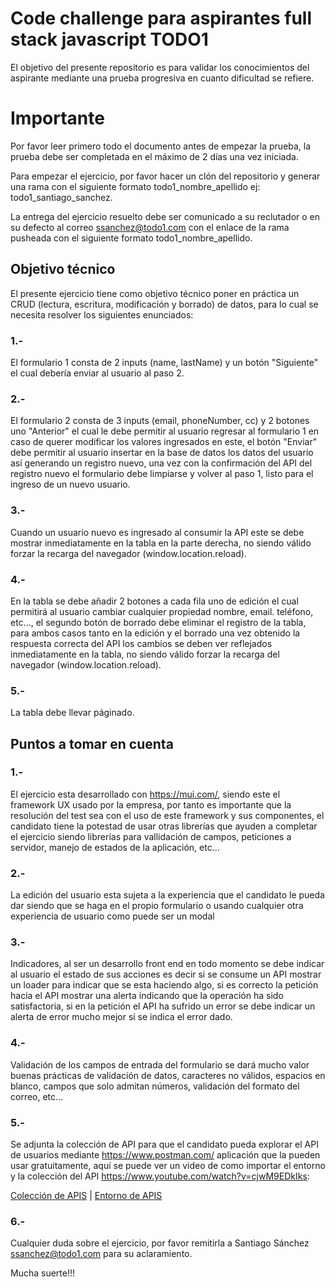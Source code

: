 # Code challenge para aspirantes full stack javascript TODO1

El objetivo del presente repositorio es para validar los conocimientos del aspirante mediante una prueba progresiva en cuanto dificultad se refiere.

# Importante
Por favor leer primero todo el documento antes de empezar la prueba, la prueba debe ser completada en el máximo de 2 días una vez iniciada.

Para empezar el ejercicio, por favor hacer un clón del repositorio y generar una rama con el siguiente formato todo1_nombre_apellido ej: todo1_santiago_sanchez.

La entrega del ejercicio resuelto debe ser comunicado a su reclutador o en su defecto al correo ssanchez@todo1.com con el enlace de la rama pusheada con el siguiente formato todo1_nombre_apellido.
## Objetivo técnico
El presente ejercicio tiene como objetivo técnico poner en práctica un CRUD (lectura, escritura, modificación y borrado) de datos, para lo cual se necesita resolver los siguientes enunciados:
### 1.-
El formulario 1 consta de 2 inputs (name, lastName) y un botón "Siguiente" el cual debería enviar al usuario al paso 2.
### 2.-
El formulario 2 consta de 3 inputs (email, phoneNumber, cc) y 2 botones uno "Anterior" el cual le debe permitir al usuario regresar al formulario 1 en caso de querer modificar los valores ingresados en este, el botón "Enviar" debe permitir al usuario insertar en la base de datos los datos del usuario así generando un registro nuevo, una vez con la confirmación del API del registro nuevo el formulario debe limpiarse y volver al paso 1, listo para el ingreso de un nuevo usuario.
### 3.-
Cuando un usuario nuevo es ingresado al consumir la API este se debe mostrar inmediatamente en la tabla en la parte derecha, no siendo válido forzar la recarga del navegador (window.location.reload).
### 4.-
En la tabla se debe añadir 2 botones a cada fila uno de edición el cual permitirá al usuario cambiar cualquier propiedad nombre, email. teléfono, etc..., el segundo botón de borrado debe eliminar el registro de la tabla, para ambos casos tanto en la edición y el borrado una vez obtenido la respuesta correcta del API los cambios se deben ver reflejados inmediatamente en la tabla, no siendo válido forzar la recarga del navegador (window.location.reload).
### 5.-
La tabla debe llevar páginado.
## Puntos a tomar en cuenta
### 1.-
El ejercicio esta desarrollado con https://mui.com/, siendo este el framework UX usado por la empresa, por tanto es importante que la resolución del test sea con el uso de este framework y sus componentes, el candidato tiene la potestad de usar otras librerías que ayuden a completar el ejercicio siendo librerías para vallidación de campos, peticiones a servidor, manejo de estados de la aplicación, etc... 
### 2.-
La edición del usuario esta sujeta a la experiencia que el candidato le pueda dar siendo que se haga en el propio formulario o usando cualquier otra experiencia de usuario como puede ser un modal
### 3.-
Indicadores, al ser un desarrollo front end en todo momento se debe indicar al usuario el estado de sus acciones es decir si se consume un API mostrar un loader para indicar que se esta haciendo algo, si es correcto la petición hacia el API mostrar una alerta indicando que la operación ha sido satisfactoria, si en la petición el API ha sufrido un error se debe indicar un alerta de error mucho mejor si se indica el error dado.
### 4.-
Validación de los campos de entrada del formulario se dará mucho valor buenas prácticas de validación de datos, caracteres no válidos, espacios en blanco, campos que solo admitan números, validación del formato del correo, etc...
### 5.-
Se adjunta la colección de API para que el candidato pueda explorar el API de usuarios mediante https://www.postman.com/ aplicación que la pueden usar gratuitamente, aquí se puede ver un video de como importar el entorno y la colección del API https://www.youtube.com/watch?v=cjwM9EDkIks:

[Colección de APIS](https://raw.githubusercontent.com/chadsfatherlali/rest-api-ui/master/postman/api-rest.postman_collection.json) | [Entorno de APIS](https://raw.githubusercontent.com/chadsfatherlali/rest-api-ui/master/postman/api-rest.postman_environment.json)

### 6.-
Cualquier duda sobre el ejercicio, por favor remitirla a Santiago Sánchez ssanchez@todo1.com para su aclaramiento.

Mucha suerte!!!
